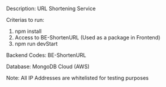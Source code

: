Description: URL Shortening Service

Criterias to run: 
1. npm install
2. Access to BE-ShortenURL (Used as a package in Frontend)
3. npm run devStart

Backend Codes: BE-ShortenURL

Database: MongoDB Cloud (AWS)

Note: All IP Addresses are whitelisted for testing purposes
